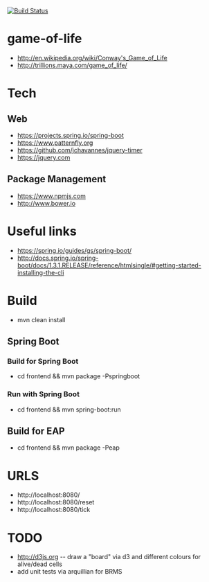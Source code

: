 [![Build Status](https://travis-ci.org/garethahealy/game-of-life.svg)](https://travis-ci.org/garethahealy/game-of-life)

# game-of-life
- http://en.wikipedia.org/wiki/Conway's_Game_of_Life
- http://trillions.maya.com/game_of_life/

# Tech
## Web
- https://projects.spring.io/spring-boot
- https://www.patternfly.org
- https://github.com/jchavannes/jquery-timer
- https://jquery.com

## Package Management
- https://www.npmjs.com
- http://www.bower.io

# Useful links
- https://spring.io/guides/gs/spring-boot/
- http://docs.spring.io/spring-boot/docs/1.3.1.RELEASE/reference/htmlsingle/#getting-started-installing-the-cli

# Build
- mvn clean install

## Spring Boot
### Build for Spring Boot
- cd frontend && mvn package -Pspringboot

### Run with Spring Boot
- cd frontend && mvn spring-boot:run

## Build for EAP
- cd frontend && mvn package -Peap

# URLS
- http://localhost:8080/
- http://localhost:8080/reset
- http://localhost:8080/tick

# TODO
- http://d3js.org
-- draw a "board" via d3 and different colours for alive/dead cells
- add unit tests via arquillian for BRMS
